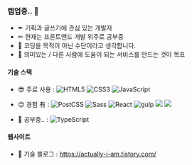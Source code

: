 ### 렙업중.. 🌳

- ✒ 기획과 글쓰기에 관심 있는 개발자
- ✏ 현재는 프론트엔드 개발 위주로 공부중
- 🔑 코딩을 목적이 아닌 수단이라고 생각합니다.
- 🎨 의미있는 / 다른 사람에 도움이 되는 서비스를 만드는 것이 목표

#### 기술 스택

- 😎 주로 사용 : <img src="https://img.shields.io/badge/HTML5-E34F26?style=for-the-badge&logo=HTML5&logoColor=white" alt="HTML5"/> <img src="https://img.shields.io/badge/CSS3-1572B6?style=for-the-badge&logo=CSS3&logoColor=white" alt="CSS3"/> <img src="https://img.shields.io/badge/JavaScript-F7DF1E?style=for-the-badge&logo=JavaScript&logoColor=black" alt="JavaScript"/> 

- 😊 경험 有 : <img src="https://img.shields.io/badge/PostCSS-DD3A0A?style=for-the-badge&logo=PostCSS&logoColor=white" alt="PostCSS"/> <img src="https://img.shields.io/badge/Sass-CC6699?style=for-the-badge&logo=Sass&logoColor=white" alt="Sass"/> <img src="https://img.shields.io/badge/React-61DAFB?style=for-the-badge&logo=React&logoColor=black" alt="React"/> <img src="https://img.shields.io/badge/Gulp-CF4647?style=for-the-badge&logo=Gulp&logoColor=white" alt="gulp"/> <img src="https://img.shields.io/badge/Git-F05032?style=for-the-badge&logo=Git&logoColor=white"/> <img src="https://img.shields.io/badge/GitHub-181717?style=for-the-badge&logo=GitHub&logoColor=white"/>

- 🙂 공부중.. : <img src="https://img.shields.io/badge/TypeScript-3178C6?style=for-the-badge&logo=TypeScript&logoColor=white" alt="TypeScript"/> 

#### 웹사이트

- 📖 기술 블로그 : https://actually-i-am.tistory.com/
